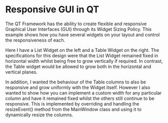 # Responsive GUI in QT

The QT Framework has the ability to create flexible and responsive Graphical User Interfaces (GUI) through its Widget Sizing Policy. This example shows how you have several widgets on your layout and control the responsiveness of each.

Here I have a List Widget on the left and a Table Widget on the right. The specifications for this design were that the List Widget remained fixed in horizontal width whilst being free to grow vertically if required. In contrast, the Table widget would be allowed to grow both in the horizontal and vertical planes.

In addition, I wanted the behaviour of the Table columns to also be responsive and grow uniformly with the Widget itself. However I also wanted to show how you can implement a custom width for any particular column and have it remained fixed whilst the others still continue to be responsive. This is implemented by overriding and handling the resizeEvent() method from the MainWindow class and using it to dynamically resize the columns.
